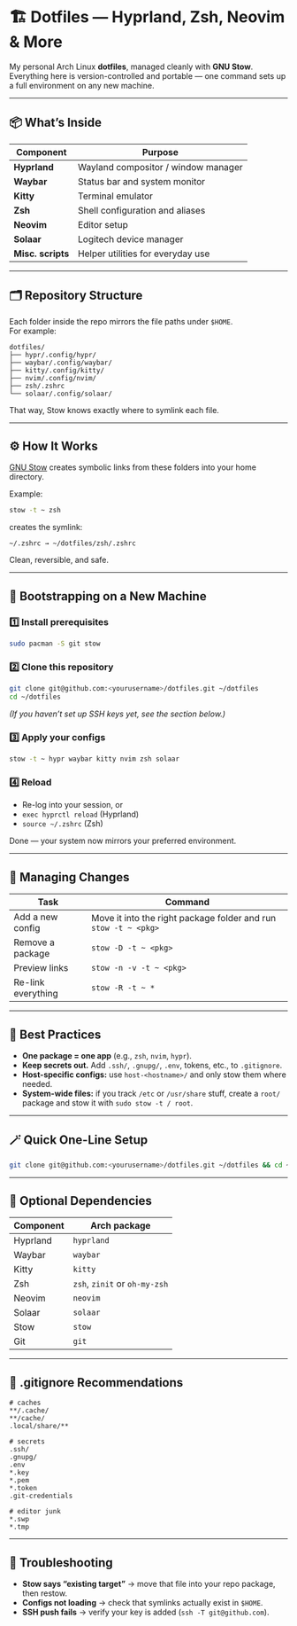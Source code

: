 # 🏗️ Dotfiles — Hyprland, Zsh, Neovim & More

My personal Arch Linux **dotfiles**, managed cleanly with **GNU Stow**.  
Everything here is version-controlled and portable — one command sets up a full environment on any new machine.

---

## 📦 What’s Inside

| Component | Purpose |
|------------|----------|
| **Hyprland** | Wayland compositor / window manager |
| **Waybar** | Status bar and system monitor |
| **Kitty** | Terminal emulator |
| **Zsh** | Shell configuration and aliases |
| **Neovim** | Editor setup |
| **Solaar** | Logitech device manager |
| **Misc. scripts** | Helper utilities for everyday use |

---

## 🗂️ Repository Structure

Each folder inside the repo mirrors the file paths under `$HOME`.  
For example:

```
dotfiles/
├── hypr/.config/hypr/
├── waybar/.config/waybar/
├── kitty/.config/kitty/
├── nvim/.config/nvim/
├── zsh/.zshrc
└── solaar/.config/solaar/
```

That way, Stow knows exactly where to symlink each file.

---

## ⚙️ How It Works

[GNU Stow](https://www.gnu.org/software/stow/) creates symbolic links from these folders into your home directory.

Example:

```bash
stow -t ~ zsh
```

creates the symlink:

```
~/.zshrc → ~/dotfiles/zsh/.zshrc
```

Clean, reversible, and safe.

---

## 🚀 Bootstrapping on a New Machine

### 1️⃣ Install prerequisites
```bash
sudo pacman -S git stow
```

### 2️⃣ Clone this repository
```bash
git clone git@github.com:<yourusername>/dotfiles.git ~/dotfiles
cd ~/dotfiles
```

*(If you haven’t set up SSH keys yet, see the section below.)*

### 3️⃣ Apply your configs
```bash
stow -t ~ hypr waybar kitty nvim zsh solaar
```

### 4️⃣ Reload
- Re-log into your session, or  
- `exec hyprctl reload` (Hyprland)  
- `source ~/.zshrc` (Zsh)

Done — your system now mirrors your preferred environment.

---

## 🔁 Managing Changes

| Task | Command |
|------|----------|
| Add a new config | Move it into the right package folder and run `stow -t ~ <pkg>` |
| Remove a package | `stow -D -t ~ <pkg>` |
| Preview links | `stow -n -v -t ~ <pkg>` |
| Re-link everything | `stow -R -t ~ *` |

---

## 🧠 Best Practices

- **One package = one app** (e.g., `zsh`, `nvim`, `hypr`).
- **Keep secrets out.** Add `.ssh/`, `.gnupg/`, `.env`, tokens, etc., to `.gitignore`.
- **Host-specific configs:** use `host-<hostname>/` and only stow them where needed.
- **System-wide files:** if you track `/etc` or `/usr/share` stuff, create a `root/` package and stow it with `sudo stow -t / root`.

---

## 🪄 Quick One-Line Setup

```bash
git clone git@github.com:<yourusername>/dotfiles.git ~/dotfiles && cd ~/dotfiles && stow -t ~ hypr waybar kitty nvim zsh solaar
```

---

## 🧰 Optional Dependencies

| Component | Arch package |
|------------|---------------|
| Hyprland | `hyprland` |
| Waybar | `waybar` |
| Kitty | `kitty` |
| Zsh | `zsh`, `zinit` or `oh-my-zsh` |
| Neovim | `neovim` |
| Solaar | `solaar` |
| Stow | `stow` |
| Git | `git` |

---

## 📝 .gitignore Recommendations

```
# caches
**/.cache/
**/cache/
.local/share/**

# secrets
.ssh/
.gnupg/
.env
*.key
*.pem
*.token
.git-credentials

# editor junk
*.swp
*.tmp
```

---

## 🧩 Troubleshooting

- **Stow says “existing target”** → move that file into your repo package, then restow.
- **Configs not loading** → check that symlinks actually exist in `$HOME`.
- **SSH push fails** → verify your key is added (`ssh -T git@github.com`).





